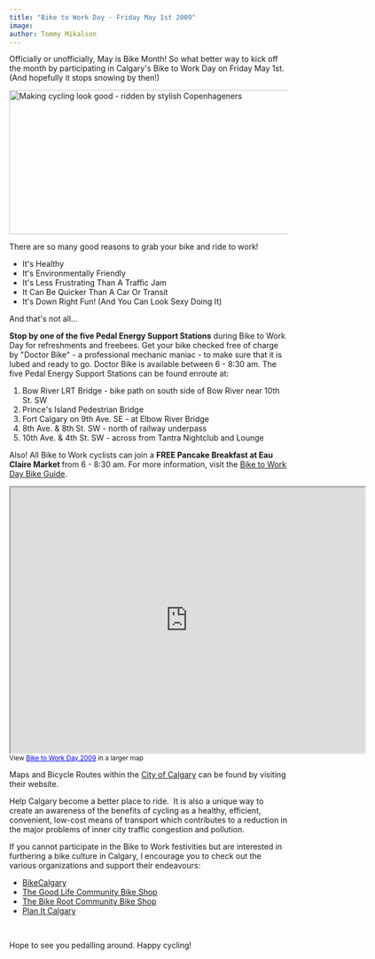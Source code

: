 ```yaml
---
title: "Bike to Work Day - Friday May 1st 2009"
image:
author: Tommy Mikalson
---
```

<p>Officially or unofficially, May is Bike Month! So what better way to kick off the month by participating in Calgary's Bike to Work Day on Friday May 1st. (And hopefully it stops snowing by then!)</p>
<!-- pagebreak -->
<p><img src="http://www.krisscreol.com/blog/wp-content/images/080707_cphbike02.jpg" alt="Making cycling look good - ridden by stylish Copenhageners" width="700" height="260" /></p>
<p>There are so many good reasons to grab your bike and ride to work!</p>
<ul>
<li>It's Healthy</li>
<li>It's Environmentally Friendly</li>
<li>It's Less Frustrating Than A Traffic Jam</li>
<li>It Can Be Quicker Than A Car Or Transit</li>
<li>It's Down Right Fun! (And You Can Look Sexy Doing It)</li>
</ul>
<p>And that's not all...</p>
<p><strong>Stop by one of the five Pedal Energy Support Stations</strong> during Bike to Work Day for refreshments and freebees. Get your bike checked free of charge by "Doctor Bike" - a professional mechanic maniac - to make sure that it is lubed and ready to go. Doctor Bike is available between 6 - 8:30 am. The five Pedal Energy Support Stations can be found enroute at:</p>
<ol>
<li>Bow River LRT Bridge - bike path on south side of Bow River near 10th St. SW</li>
<li>Prince's Island Pedestrian Bridge</li>
<li>Fort Calgary on 9th Ave. SE - at Elbow River  Bridge</li>
<li>8th Ave. &amp; 8th St. SW - north  of railway underpass</li>
<li>10th Ave. &amp; 4th St. SW - across from Tantra Nightclub and Lounge</li>
</ol>
<p>Also! All Bike to Work cyclists can join a <strong>FREE Pancake Breakfast at Eau Claire Market </strong>from 6 - 8:30 am. For more information, visit the <a title="Calgary Bike to Work Day - Fri May 1st" href="http://www.bikecalgary.ca/bikeguide.htm">Bike to Work Day Bike Guide</a>.</p>
<p><iframe src="http://maps.google.ca/maps/ms?ie=UTF8&amp;hl=en&amp;msa=0&amp;msid=103985585790263315222.00046797696e4f635eb50&amp;source=embed&amp;ll=51.048139,-114.063492&amp;spn=0.0259,0.054932&amp;z=14&amp;output=embed" width="640" height="480"></iframe><br /><small>View <a style="color:#0000FF;text-align:left" href="http://maps.google.ca/maps/ms?ie=UTF8&amp;hl=en&amp;msa=0&amp;msid=103985585790263315222.00046797696e4f635eb50&amp;source=embed&amp;ll=51.048139,-114.063492&amp;spn=0.0259,0.054932&amp;z=14">Bike to Work Day 2009</a> in a larger map</small></p>
<p>Maps and Bicycle Routes within the <a title="City of Calgary Bicycle Route Maps" href="http://content.calgary.ca/CCA/City+Visitors/Getting+Around/Maps/Map+Downloads.htm" target="_blank">City of Calgary</a> can be found by visiting their website.</p>
<p>Help Calgary become a better place to ride.&nbsp; It is also a unique way to create an awareness of the benefits of cycling as a healthy, efficient, convenient, low-cost means of transport which contributes to a reduction in the major problems of inner city traffic congestion and pollution.</p>
<p>If you cannot participate in the Bike to Work festivities but are interested in furthering a bike culture in Calgary, I encourage you to check out the various organizations and support their endeavours:</p>
<ul>
<li><a title="Cycling Advocacy Group" href="http://bikecalgary.org/">BikeCalgary</a></li>
<li><a title="Community Bike Shop" href="http://www.goodlifebikes.ca/">The Good Life Community Bike Shop</a></li>
<li><a title="Community Bike Shop" href="http://www.bikeroot.ca/">The Bike Root Community Bike Shop</a></li>
<li><a title="City of Calgary integrated land use and mobility plan" href="http://www.calgary.ca/portal/server.pt/gateway/PTARGS_0_0_104_0_0_35/http%3B/content.calgary.ca/CCA/City+Hall/Business+Units/Development+and+Building+Approvals+and+Land+Use+Planning+and+Policy/Land+Use+Planning/Plan+It/Plan+It.htm">Plan It Calgary</a></li>
</ul>
<p>&nbsp;</p>
<p>Hope to see you pedalling around. Happy cycling!</p>